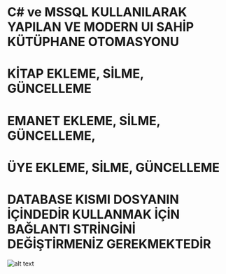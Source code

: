 # C# ve MSSQL KULLANILARAK YAPILAN VE MODERN UI SAHİP KÜTÜPHANE OTOMASYONU 
# KİTAP EKLEME, SİLME, GÜNCELLEME
# EMANET EKLEME, SİLME, GÜNCELLEME,
# ÜYE EKLEME, SİLME, GÜNCELLEME
# DATABASE KISMI DOSYANIN İÇİNDEDİR KULLANMAK İÇİN BAĞLANTI STRİNGİNİ DEĞİŞTİRMENİZ GEREKMEKTEDİR


![alt text](https://i.hizliresim.com/mw3esvg.png)
